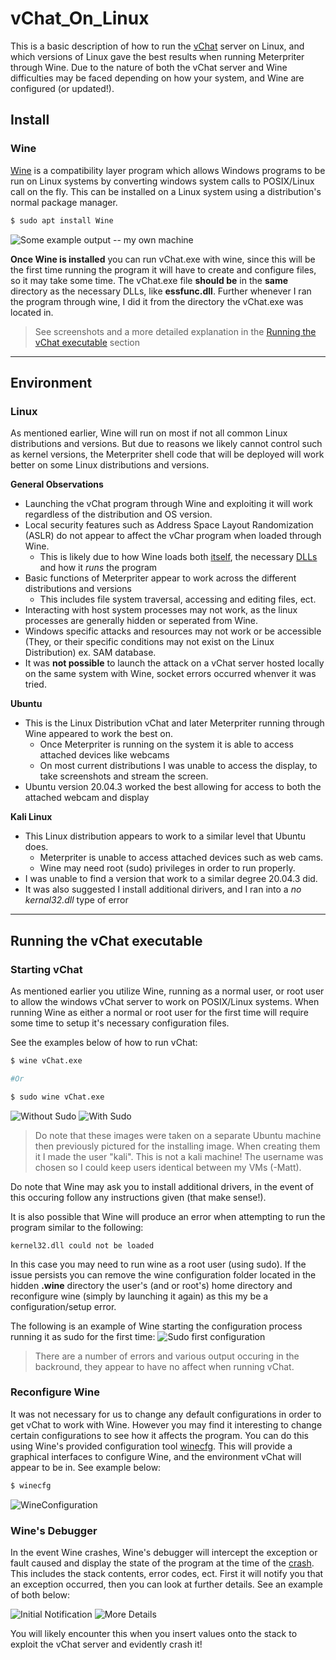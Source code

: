 # vChat_On_Linux
This is a basic description of how to run the [vChat](https://github.com/xinwenfu/vchat) server on Linux, and which versions of Linux gave the best results when running Meterpriter through Wine. Due to the nature of both the vChat server and Wine difficulties may be faced depending on how your system, and Wine are configured (or updated!).

## Install
### Wine
[Wine](https://www.winehq.org/) is a compatibility layer program which allows Windows programs to be run on Linux systems by converting windows system calls to POSIX/Linux call on the fly. This can be installed on a Linux system using a distribution's normal package manager.

```bash
$ sudo apt install Wine
```

![Some example output -- my own machine](/images/Wine_Install.png)

**Once Wine is installed** you can run vChat.exe with wine, since this will be the first time running the program it will have to create and configure files, so it may take some time. The vChat.exe file **should be** in the **same** directory as the necessary DLLs, like **essfunc.dll**. Further whenever I ran the program through wine, I did it from the directory the vChat.exe was located in.

> See screenshots and a more detailed explanation in the [Running the vChat executable](#running-the-vchat-executable) section
___
## Environment
### Linux
As mentioned earlier, Wine will run on most if not all common Linux distributions and versions. But due to reasons we likely cannot control such as kernel versions, the Meterpriter shell code that will be deployed will work better on some Linux distributions and versions.

**General Observations**
* Launching the vChat program through Wine and exploiting it will work regardless of the distribution and OS version.
* Local security features such as Address Space Layout Randomization (ASLR) do not appear to affect the vChar program when loaded through Wine. 
  * This is likely due to how Wine loads both [itself](https://wiki.winehq.org/Wine_Developer%27s_Guide/Architecture_Overview), the necessary [DLLs](https://wiki.winehq.org/Wine_Developer%27s_Guide/Kernel_modules) and how it *runs* the program
* Basic functions of Meterpriter appear to work across the different distributions and versions
  * This includes file system traversal, accessing and editing files, ect.
* Interacting with host system processes may not work, as the linux processes are generally hidden or seperated from Wine. 
* Windows specific attacks and resources may not work or be accessible (They, or their specific conditions may not exist on the Linux Distribution) ex. SAM database.
* It was **not possible** to launch the attack on a vChat server hosted locally on the same system with Wine, socket errors occurred whenver it was tried.

**Ubuntu**
* This is the Linux Distribution vChat and later Meterpriter running through Wine appeared to work the best on.
  * Once Meterpriter is running on the system it is able to access attached devices like webcams
  * On most current distributions I was unable to access the display, to take screenshots and stream the screen.
* Ubuntu version 20.04.3 worked the best allowing for access to both the attached webcam and display

**Kali Linux**
* This Linux distribution appears to work to a similar level that Ubuntu does.
  * Meterpriter is unable to access attached devices such as web cams.
  * Wine may need root (sudo) privileges in order to run properly.
* I was unable to find a version that work to a similar degree 20.04.3 did.
* It was also suggested I install additional dirivers, and I ran into a  *no kernal32.dll* type of error
___

## Running the vChat executable

### Starting vChat 
As mentioned earlier you utilize Wine, running as a normal user, or root user to allow the windows vChat server to work on POSIX/Linux systems. When running Wine as either a normal or root user for the first time will require some time to setup it's necessary configuration files. 

See the examples below of how to run vChat:
``` bash 
$ wine vChat.exe

#Or 

$ sudo wine vChat.exe
```
![Without Sudo](/images/Wine-UB-Fu.png)
![With Sudo](/images/Wine-Sudo-Run.png)
> Do note that these images were taken on a separate Ubuntu machine then previously pictured for the installing image. When creating them it I made the user "kali". This is not a kali machine! The username was chosen so I could keep users identical between my VMs (-Matt).

Do note that Wine may ask you to install additional drivers, in the event of this occuring follow any instructions given (that make sense!).

It is also possible that Wine will produce an error when attempting to run the program similar to the following:
```
kernel32.dll could not be loaded
```
In this case you may need to run wine as a root user (using sudo). If the issue persists you can remove the wine configuration folder located in the hidden **.wine** directory the user's (and or root's) home directory and reconfigure wine (simply by launching it again) as this my be a configuration/setup error. 


The following is an example of Wine starting the configuration process running it as sudo for the first time:
![Sudo first configuration](/images/Sudo-CFG.png)
> There are a number of errors and various output occuring in the backround, they appear to have no affect when running vChat.

### Reconfigure Wine
It was not necessary for us to change any default configurations in order to get vChat to work with Wine. However you may find it interesting to change certain configurations to see how it affects the program. You can do this using Wine's provided configuration tool [winecfg](https://wiki.winehq.org/Winecfg). This will provide a graphical interfaces to configure Wine, and the environment vChat will appear to be in. See example below:
```bash
$ winecfg
```
![WineConfiguration](/images/winecfg.png)

### Wine's Debugger
In the event Wine crashes, Wine's debugger will intercept the exception or fault caused and display the state of the program at the time of the [crash](https://wiki.winehq.org/Wine_Developer%27s_Guide/Debugging_Wine#:~:text=3%20Using%20the%20Wine%20Debugger). This includes the stack contents, error codes, ect. First it will notify you that an exception occurred, then you can look at further details. See an example of both below:

![Initial Notification](/images/debug_catch.png)
![More Details](/images/debug_details.png)


You will likely encounter this when you insert values onto the stack to exploit the vChat server and evidently crash it!

